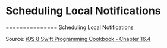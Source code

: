 # Scheduling Local Notifications
===============
Scheduling Local Notifications


Source: [iOS 8 Swift Programming Cookbook - Chapter 16.4](http://goo.gl/pvRtI8)
